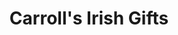 ---
title: "Carroll's Irish Gifts"
url: /dublin/carrolls-irish-gifts-king-street-south/
shop: gift
---